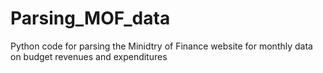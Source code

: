 # Parsing_MOF_data
Python code for parsing the Minidtry of Finance website for monthly data on budget revenues and expenditures
